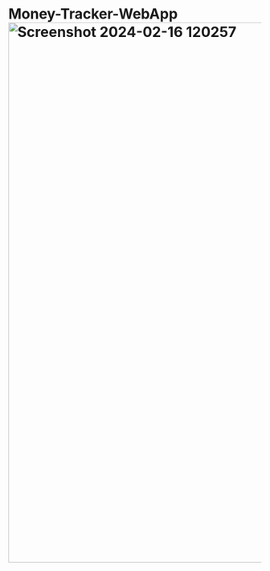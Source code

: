 # Money-Tracker-WebApp<img width="1073" alt="Screenshot 2024-02-16 120257" src="https://github.com/RamTilaky/Money-Tracker-WebApp/assets/132215854/89cb205a-a036-4c2f-8748-795a86206853">
